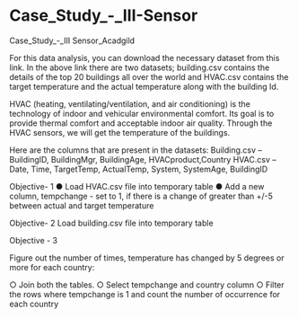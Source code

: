 # Case_Study_-_III-Sensor
Case_Study_-_III Sensor_Acadgild

For this data analysis, you can download the necessary dataset from this link.
In the above link there are two datasets; building.csv contains the details of the top
20 buildings all over the world and HVAC.csv contains the target temperature and the
actual temperature along with the building Id.

HVAC (heating, ventilating/ventilation, and air conditioning) is the technology of
indoor and vehicular environmental comfort. Its goal is to provide thermal comfort and
acceptable indoor air quality. Through the HVAC sensors, we will get the temperature
of the buildings.

Here are the columns that are present in the datasets:
Building.csv – BuildingID, BuildingMgr, BuildingAge, HVACproduct,Country
HVAC.csv – Date, Time, TargetTemp, ActualTemp, System, SystemAge, BuildingID

Objective- 1
● Load HVAC.csv file into temporary table
● Add a new column, tempchange - set to 1, if there is a change of greater than +/-5 between actual
and target temperature

Objective- 2
Load building.csv file into temporary table

Objective - 3

Figure out the number of times, temperature has changed by 5 degrees
or more for each country:

○ Join both the tables.
○ Select tempchange and country column
○ Filter the rows where tempchange is 1 and count the number of
occurrence for each country
